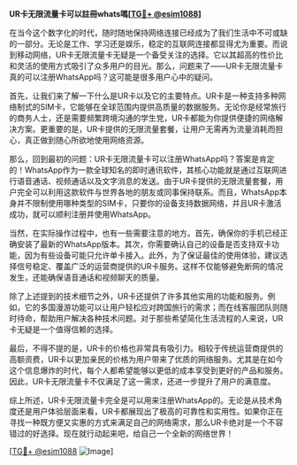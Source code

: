 **UR卡无限流量卡可以註冊whats嗎[[TG💪+ @esim1088](https://t.me/s/esim1088)]**

在当今这个数字化的时代，随时随地保持网络连接已经成为了我们生活中不可或缺的一部分。无论是工作、学习还是娱乐，稳定的互联网连接都显得尤为重要。而说到移动网络，UR卡无限流量卡无疑是一个备受关注的选择。它以其超高的性价比和灵活的使用方式吸引了众多用户的目光。那么，问题来了——UR卡无限流量卡真的可以注册WhatsApp吗？这可能是很多用户心中的疑问。

首先，让我们来了解一下什么是UR卡以及它的主要特点。UR卡是一种支持多种网络制式的SIM卡，它能够在全球范围内提供高质量的数据服务。无论你是经常旅行的商务人士，还是需要频繁跨境沟通的学生党，UR卡都能为你提供便捷的网络解决方案。更重要的是，UR卡提供的无限流量套餐，让用户无需再为流量消耗而担心，真正做到随心所欲地使用网络资源。

那么，回到最初的问题：UR卡无限流量卡可以注册WhatsApp吗？答案是肯定的！WhatsApp作为一款全球知名的即时通讯软件，其核心功能就是通过互联网进行语音通话、视频通话以及文字消息的发送。由于UR卡提供的无限流量套餐，用户完全可以利用这款软件与世界各地的朋友或同事保持联系。而且，WhatsApp本身并不限制使用哪种类型的SIM卡，只要你的设备支持数据网络，并且UR卡激活成功，就可以顺利注册并使用WhatsApp。

当然，在实际操作过程中，也有一些需要注意的地方。首先，确保你的手机已经正确安装了最新的WhatsApp版本。其次，你需要确认自己的设备是否支持双卡功能，因为有些设备可能只允许单卡接入。此外，为了保证最佳的使用体验，建议选择信号稳定、覆盖广泛的运营商提供的UR卡服务。这样不仅能够避免断网的情况发生，还能确保语音通话和视频聊天的质量。

除了上述提到的技术细节之外，UR卡还提供了许多其他实用的功能和服务。例如，它的多国漫游功能可以让用户轻松应对跨国旅行的需求；而在线客服团队则随时待命，帮助用户解决各种技术问题。对于那些希望简化生活流程的人来说，UR卡无疑是一个值得信赖的选择。

最后，不得不提的是，UR卡的价格也非常具有吸引力。相较于传统运营商提供的高额资费，UR卡以更加亲民的价格为用户带来了优质的网络服务。尤其是在如今这个信息爆炸的时代，每个人都希望能够以更低的成本享受到更好的产品和服务。因此，UR卡无限流量卡不仅满足了这一需求，还进一步提升了用户的满意度。

综上所述，UR卡无限流量卡完全是可以用来注册WhatsApp的。无论是从技术角度还是用户体验层面来看，UR卡都展现出了极高的可靠性和实用性。如果你正在寻找一种既方便又实惠的方式来满足自己的网络需求，那么UR卡绝对是一个不容错过的好选择。现在就行动起来吧，给自己一个全新的网络世界！

[[TG💪+ @esim1088](https://t.me/s/esim1088) ![Image](https://i.postimg.cc/4NQfJmqS/Snipaste-2025-05-13-00-14-12.png)]